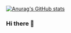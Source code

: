 [![Anurag's GitHub stats](https://github-readme-stats.vercel.app/api?username=Mydreamandreality)](https://github.com/anuraghazra/github-readme-stats)

### Hi there 👋

<!--
**Mydreamandreality/Mydreamandreality** is a ✨ _special_ ✨ repository because its `README.md` (this file) appears on your GitHub profile.

Here are some ideas to get you started:

- 🔭 I’m currently working on ...
- 🌱 I’m currently learning ...
- 👯 I’m looking to collaborate on ...
- 🤔 I’m looking for help with ...
- 💬 Ask me about ...
- 📫 How to reach me: ...
- 😄 Pronouns: ...
- ⚡ Fun fact: ...
-->
